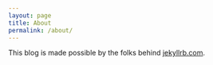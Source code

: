 ```yaml
---
layout: page
title: About
permalink: /about/
---
```


This blog is made possible by the folks behind [jekyllrb.com](https://jekyllrb.com/).
